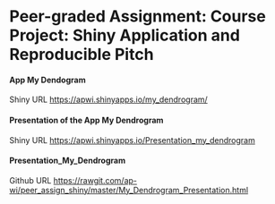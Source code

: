 ﻿# Peer-graded Assignment: Course Project: Shiny Application and Reproducible Pitch

#### App My Dendogram 
Shiny URL https://apwi.shinyapps.io/my_dendrogram/

#### Presentation of the App My Dendrogram 
Shiny URL https://apwi.shinyapps.io/Presentation_my_dendrogram

#### Presentation_My_Dendrogram
Github URL https://rawgit.com/ap-wi/peer_assign_shiny/master/My_Dendrogram_Presentation.html
